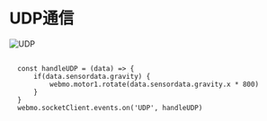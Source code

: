 # UDP通信

![UDP](https://user-images.githubusercontent.com/15213630/103216667-ee11e800-4959-11eb-96ef-a5d1a62db044.png)


##

```
  const handleUDP = (data) => {
      if(data.sensordata.gravity) {
          webmo.motor1.rotate(data.sensordata.gravity.x * 800)
      }
  }
  webmo.socketClient.events.on('UDP', handleUDP)
```